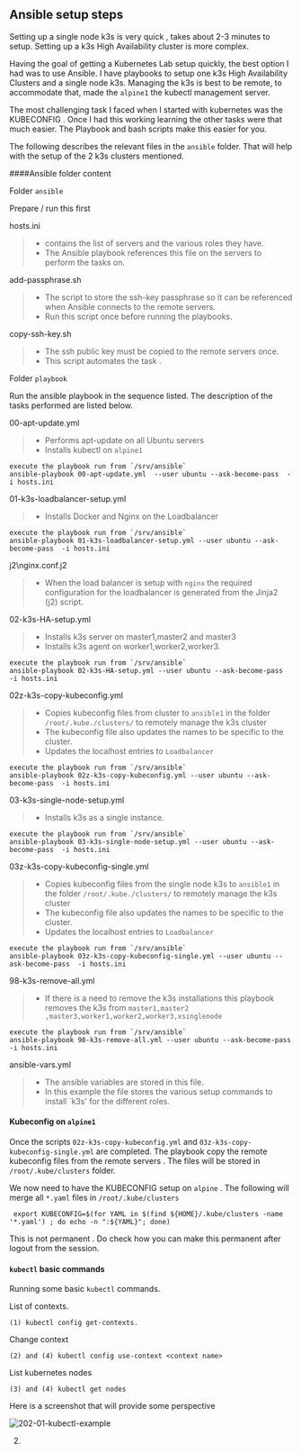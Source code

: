 ## Ansible setup steps



Setting up a single node k3s is very quick , takes about 2-3 minutes to setup. Setting up a k3s High Availability cluster is more complex.

Having the goal of getting a Kubernetes Lab setup quickly, the best option I had was to use Ansible.  I have playbooks to setup one k3s High Availability Clusters and a single node k3s. Managing the k3s is best to be remote, to accommodate that, made the `alpine1` the kubectl management server. 

The most challenging task I faced when I started with kubernetes was the KUBECONFIG . Once I had this working learning the other tasks were that much easier. The Playbook and bash scripts make this easier for you.  

The following describes the relevant files in the `ansible` folder. That will help with the setup of the 2 k3s clusters mentioned.





####Ansible folder content

Folder `ansible`

Prepare / run this first 

hosts.ini

> - contains the list of servers and the various roles they have.
> - The Ansible playbook references this file on the servers to perform the tasks on.

add-passphrase.sh

> - The script to store the ssh-key passphrase so it can be referenced when Ansible connects to the remote servers.
> - Run this script once before running the playbooks.

copy-ssh-key.sh

> - The ssh public key must be copied to the remote servers once. 
> - This script automates the task .



Folder `playbook`

Run the ansible playbook in the sequence listed. The description of the tasks performed are listed below. 

00-apt-update.yml

> - Performs apt-update on all Ubuntu servers
> - Installs kubectl on `alpine1`



```
execute the playbook run from `/srv/ansible`
ansible-playbook 00-apt-update.yml  --user ubuntu --ask-become-pass  -i hosts.ini

```



01-k3s-loadbalancer-setup.yml

> - Installs Docker  and Nginx on the Loadbalancer

```
execute the playbook run from `/srv/ansible`
ansible-playbook 01-k3s-loadbalancer-setup.yml --user ubuntu --ask-become-pass  -i hosts.ini
```



j2\nginx.conf.j2

> - When the load balancer is setup with `nginx` the required configuration for the loadbalancer is generated from the Jinja2 (j2) script.



02-k3s-HA-setup.yml

> - Installs k3s server on master1,master2 and master3
> - Installs k3s agent on worker1,worker2,worker3.

```
execute the playbook run from `/srv/ansible`
ansible-playbook 02-k3s-HA-setup.yml --user ubuntu --ask-become-pass  -i hosts.ini
```



02z-k3s-copy-kubeconfig.yml

> - Copies kubeconfig files from cluster to  `ansible1` in the folder `/root/.kube./clusters/` to remotely manage the k3s cluster
> - The kubeconfig file also updates the names to be specific to the cluster.
> - Updates the localhost entries to `Loadbalancer`  

```
execute the playbook run from `/srv/ansible`
ansible-playbook 02z-k3s-copy-kubeconfig.yml --user ubuntu --ask-become-pass  -i hosts.ini
```



03-k3s-single-node-setup.yml

> - Installs k3s as a single instance.

```
execute the playbook run from `/srv/ansible`
ansible-playbook 03-k3s-single-node-setup.yml --user ubuntu --ask-become-pass  -i hosts.ini
```



03z-k3s-copy-kubeconfig-single.yml

> - Copies kubeconfig files from the single node k3s to  `ansible1`  in the folder `/root/.kube./clusters/` to remotely manage the k3s cluster
> - The kubeconfig file also updates the names to be specific to the cluster.
> - Updates the localhost entries to `Loadbalancer`  

```
execute the playbook run from `/srv/ansible`
ansible-playbook 03z-k3s-copy-kubeconfig-single.yml --user ubuntu --ask-become-pass  -i hosts.ini
```



98-k3s-remove-all.yml

> - If there is a need to remove the k3s installations this playbook removes the k3s from  `master1,master2 ,master3,worker1,worker2,worker3,xsinglenode`

```
execute the playbook run from `/srv/ansible`
ansible-playbook 98-k3s-remove-all.yml --user ubuntu --ask-become-pass  -i hosts.ini
```



ansible-vars.yml

> - The ansible variables are stored in this file. 
> - In this example the file stores the various setup commands to install `k3s' for the different roles. 



#### Kubeconfig on `alpine1`

Once the scripts `02z-k3s-copy-kubeconfig.yml` and `03z-k3s-copy-kubeconfig-single.yml` are completed. The playbook copy the remote kubeconfig files from the remote servers . The files will be stored in `/root/.kube/clusters`  folder. 

 We now need to have the KUBECONFIG setup on `alpine` . The following will merge all `*.yaml` files in `/root/.kube/clusters`

```
 export KUBECONFIG=$(for YAML in $(find ${HOME}/.kube/clusters -name '*.yaml') ; do echo -n ":${YAML}"; done)
```

This is not permanent . Do check how you can make this permanent after logout from the session. 

#### `kubectl` basic commands

Running some basic `kubectl` commands.

List of contexts. 

```
(1) kubectl config get-contexts.
```

Change context

```
(2) and (4) kubectl config use-context <context name>
```

List kubernetes nodes

```
(3) and (4) kubectl get nodes
```



Here is a screenshot that will provide some perspective

![202-01-kubectl-example](./..\screenshots\202-01-kubectl-example.png)

2. 
